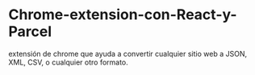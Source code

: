 # Chrome-extension-con-React-y-Parcel
extensión de chrome  que ayuda a convertir cualquier sitio web a JSON, XML, CSV, o cualquier otro formato.
